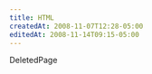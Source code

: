 ```yaml
---
title: HTML
createdAt: 2008-11-07T12:28-05:00
editedAt: 2008-11-14T09:15-05:00
---
```


DeletedPage

